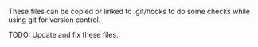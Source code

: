 These files can be copied or linked to .git/hooks to do some checks while
using git for version control.

TODO: Update and fix these files.
